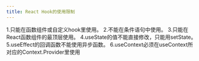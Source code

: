 ```yaml
---
title: React Hook的使用限制
---
```

1.只能在函数组件或自定义hook里使用。
2.不能在条件语句中使用。
3.只能在React函数组件的最顶层使用。
4.useState的值不能直接修改，只能用setState。
5.useEffect的回调函数不能使用异步函数。
6.useContext必须在useContext所对应的Context.Provider里使用